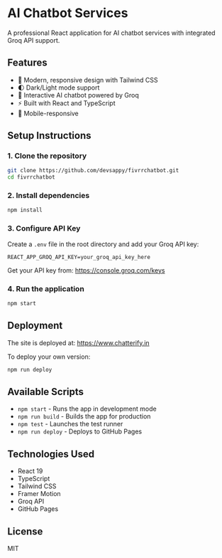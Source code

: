 # AI Chatbot Services

A professional React application for AI chatbot services with integrated Groq API support.

## Features

- 🎨 Modern, responsive design with Tailwind CSS
- 🌓 Dark/Light mode support
- 💬 Interactive AI chatbot powered by Groq
- ⚡ Built with React and TypeScript
- 📱 Mobile-responsive

## Setup Instructions

### 1. Clone the repository
```bash
git clone https://github.com/devsappy/fivrrchatbot.git
cd fivrrchatbot
```

### 2. Install dependencies
```bash
npm install
```

### 3. Configure API Key
Create a `.env` file in the root directory and add your Groq API key:
```
REACT_APP_GROQ_API_KEY=your_groq_api_key_here
```

Get your API key from: https://console.groq.com/keys

### 4. Run the application
```bash
npm start
```

## Deployment

The site is deployed at: https://www.chatterify.in

To deploy your own version:
```bash
npm run deploy
```

## Available Scripts

- `npm start` - Runs the app in development mode
- `npm run build` - Builds the app for production
- `npm test` - Launches the test runner
- `npm run deploy` - Deploys to GitHub Pages

## Technologies Used

- React 19
- TypeScript
- Tailwind CSS
- Framer Motion
- Groq API
- GitHub Pages

## License

MIT